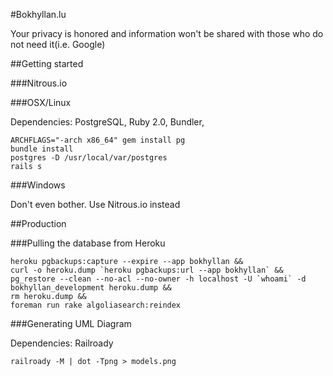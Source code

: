 #Bokhyllan.lu

Your privacy is honored and information won't be shared with those who do not need it(i.e. Google)

##Getting started

###Nitrous.io

###OSX/Linux

Dependencies: PostgreSQL, Ruby 2.0, Bundler,

    ARCHFLAGS="-arch x86_64" gem install pg
    bundle install
    postgres -D /usr/local/var/postgres
    rails s

###Windows

Don't even bother. Use Nitrous.io instead

##Production

###Pulling the database from Heroku

    heroku pgbackups:capture --expire --app bokhyllan &&
    curl -o heroku.dump `heroku pgbackups:url --app bokhyllan` &&
    pg_restore --clean --no-acl --no-owner -h localhost -U `whoami` -d bokhyllan_development heroku.dump &&
    rm heroku.dump &&
    foreman run rake algoliasearch:reindex

###Generating UML Diagram

Dependencies: Railroady

    railroady -M | dot -Tpng > models.png
